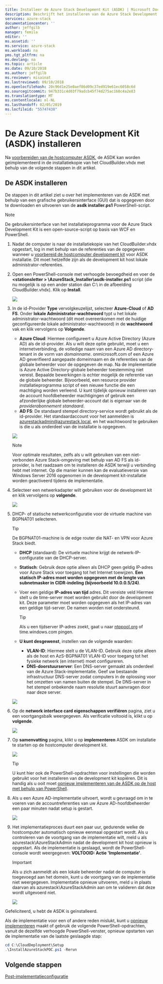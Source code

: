 ```yaml
---
title: Installeer de Azure Stack Development Kit (ASDK) | Microsoft Docs
description: Beschrijft het installeren van de Azure Stack Development Kit (ASDK).
services: azure-stack
documentationcenter: ''
author: jeffgilb
manager: femila
editor: ''
ms.assetid: ''
ms.service: azure-stack
ms.workload: na
pms.tgt_pltfrm: na
ms.devlang: na
ms.topic: article
ms.date: 09/10/2018
ms.author: jeffgilb
ms.reviewer: misainat
ms.lastreviewed: 09/10/2018
ms.openlocfilehash: 20c96d1e25e0aef86d09c37ed919e61ec6058c6d
ms.sourcegitcommit: 947b331c4d03f79adcb45f74d275ac160c4a2e83
ms.translationtype: MT
ms.contentlocale: nl-NL
ms.lasthandoff: 02/05/2019
ms.locfileid: "55747438"
---
```

# <a name="install-the-azure-stack-development-kit-asdk"></a>De Azure Stack Development Kit (ASDK) installeren
Na [voorbereiden van de hostcomputer ASDK](asdk-prepare-host.md), de ASDK kan worden geïmplementeerd in de installatiekopie van het CloudBuilder.vhdx met behulp van de volgende stappen in dit artikel.

## <a name="install-the-asdk"></a>De ASDK installeren
De stappen in dit artikel ziet u over het implementeren van de ASDK met behulp van een grafische gebruikersinterface (GUI) dat is opgegeven door te downloaden en uitvoeren van de **asdk installer.ps1** PowerShell-script.

> [!NOTE]
> De gebruikersinterface van het installatieprogramma voor de Azure Stack Development Kit is een open-source-script op basis van WCF en PowerShell.


1. Nadat de computer is naar de installatiekopie van het CloudBuilder.vhdx opgestart, log in met behulp van de referenties van de opgegeven wanneer u [voorbereid de hostcomputer development kit](asdk-prepare-host.md) voor ASDK installatie. Dit moet hetzelfde zijn als de development kit host lokale administrator-referenties.
2. Open een PowerShell-console met verhoogde bevoegdheid en voer de  **&lt;stationsletter > \AzureStack_Installer\asdk-installer.ps1** script (die nu mogelijk is op een ander station dan C:\ in de afbeelding CloudBuilder.vhdx). Klik op **Install**.

    ![](media/asdk-install/1.PNG) 

3. In de id-Provider **Type** vervolgkeuzelijst, selecteer **Azure-Cloud** of **AD FS**. Onder **lokale Administrator-wachtwoord** typt u het lokale administrator-wachtwoord (dit moet overeenkomen met de huidige geconfigureerde lokale administrator-wachtwoord) in de **wachtwoord** vak en klik vervolgens op  **Volgende**.
    - **Azure Cloud**: Hiermee configureert u Azure Active Directory (Azure AD) als de id-provider. Als u wilt deze optie gebruikt, moet u een internetverbinding, de volledige naam van een Azure AD directory-tenant in de vorm van *domainname*. onmicrosoft.com of een Azure AD geverifieerd aangepaste domeinnaam en de referenties van de globale beheerder voor de opgegeven de map. Na de implementatie is Azure Active Directory-globale beheerder toestemming niet vereist. Bepaalde bewerkingen is echter mogelijk de referentie van de globale beheerder. Bijvoorbeeld, een resource provider installatieprogramma script of een nieuwe functie die een machtiging worden verleend. U kunt tijdelijk opnieuw installeren van de account hoofdbeheerder machtigingen of gebruik een afzonderlijke globale beheerder-account dat is eigenaar van de *providerabonnement standaard*.
    - **AD FS**: De standaard stempel directory-service wordt gebruikt als de id-provider. Het standaardaccount voor het aanmelden is azurestackadmin@azurestack.local, en het wachtwoord te gebruiken is die u als onderdeel van de installatie is opgegeven.

    ![](media/asdk-install/2.PNG) 
    
    > [!NOTE]
    > Voor optimale resultaten, zelfs als u wilt gebruiken van een niet-verbonden Azure Stack-omgeving met behulp van AD FS als id-provider, is het raadzaam om te installeren de ASDK terwijl u verbinding hebt met internet. Op die manier kunnen kan de evaluatieversie van Windows Server 2016 opgenomen in de development kit-installatie worden geactiveerd tijdens de implementatie.
4. Selecteer een netwerkadapter wilt gebruiken voor de development kit en klik vervolgens op **volgende**.

    ![](media/asdk-install/3.PNG)

5. DHCP- of statische netwerkconfiguratie voor de virtuele machine van BGPNAT01 selecteren.
    > [!TIP]
    > De BGPNAT01-machine is de edge router die NAT- en VPN voor Azure Stack biedt.

    - **DHCP** (standaard): De virtuele machine krijgt de netwerk-IP-configuratie van de DHCP-server.
    - **Statisch**: Gebruik deze optie alleen als DHCP geen geldig IP-adres voor Azure Stack voor toegang tot het Internet toewijzen. **Een statisch IP-adres moet worden opgegeven met de lengte van subnetmasker in CIDR-indeling (bijvoorbeeld 10.0.0.5/24)**.
    - Voer een geldige **IP-adres van tijd** adres. Dit vereiste veld Hiermee stelt u de time-server moet worden gebruikt door de development kit. Deze parameter moet worden opgegeven als het IP-adres van een geldige tijd-server. De namen worden niet ondersteund.

      > [!TIP]
      > Als u een tijdserver IP-adres zoekt, gaat u naar [ntppool.org](https://www.ntppool.org/) of time.windows.com pingen. 

    - **U kunt desgewenst**, instellen van de volgende waarden:
        - **VLAN-ID**: Hiermee stelt u de VLAN-ID. Gebruik deze optie alleen als de host en AzS-BGPNAT01 VLAN-ID voor toegang tot het fysieke netwerk (en internet) moet configureren. 
        - **DNS-doorstuurserver**: Een DNS-server gemaakt als onderdeel van de Azure Stack-implementatie. Geef uw bestaande infrastructuur DNS-server zodat computers in de oplossing voor het omzetten van namen buiten de stempel. De DNS-server in het stempel onbekende naam resolutie stuurt aanvragen door naar deze server.

    ![](media/asdk-install/4.PNG)

6. Op de **network interface card eigenschappen verifiëren** pagina, ziet u een voortgangsbalk weergegeven. Als verificatie voltooid is, klikt u op **volgende**.

    ![](media/asdk-install/5.PNG)

9. Op **samenvatting** pagina, klikt u op **implementeren** ASDK om installatie te starten op de hostcomputer development kit.

    ![](media/asdk-install/6.PNG)

    > [!TIP]
    > U kunt hier ook de PowerShell-opdrachten voor instellingen die worden gebruikt voor het installeren van de development kit kopiëren. Dit is handig als u ooit moet [opnieuw implementeren van de ASDK op de host met behulp van PowerShell](asdk-deploy-powershell.md).

10. Als u een Azure AD-implementatie uitvoert, wordt u gevraagd om in te voeren van de accountreferenties van uw Azure AD-hoofdbeheerder een paar minuten nadat setup is gestart.

    ![](media/asdk-install/7.PNG)

11. Het implementatieproces duurt een paar uur, gedurende welke de hostcomputer automatisch opnieuw eenmaal opgestart wordt. Als u controleren van de voortgang van de implementatie wilt, meld u als azurestack\AzureStackAdmin nadat de development kit host opnieuw is opgestart. Als de implementatie is geslaagd, wordt de PowerShell-console wordt weergegeven: **VOLTOOID: Actie 'Implementatie'**. 
    > [!IMPORTANT]
    > Als u zich aanmeldt als een lokale beheerder nadat de computer is toegevoegd aan het domein, kunt u de voortgang van de implementatie niet weergegeven. Implementatie opnieuw uitvoeren, meld u in plaats daarvan als azurestack\AzureStackAdmin aan om te valideren dat deze wordt uitgevoerd niet.

    ![](media/asdk-install/8.PNG)

Gefeliciteerd, u hebt de ASDK is geïnstalleerd.

Als de implementatie voor een of andere reden mislukt, kunt u [opnieuw implementeren](asdk-redeploy.md) maakt of gebruik de volgende PowerShell-opdrachten, vanuit de dezelfde verhoogde PowerShell-venster, opnieuw opstarten van de implementatie van de laatste geslaagde stap:

  ```powershell
  cd C:\CloudDeployment\Setup
  .\InstallAzureStackPOC.ps1 -Rerun
  ```

## <a name="next-steps"></a>Volgende stappen
[Post-implementatieconfiguratie](asdk-post-deploy.md)
